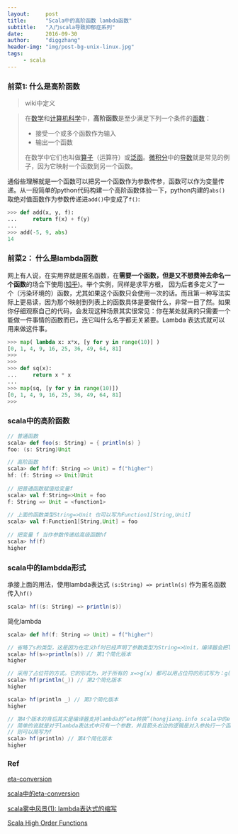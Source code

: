 ```yaml
---
layout:     post
title:      "Scala中的高阶函数 lambda函数"
subtitle:   "入门scala导致抑郁症系列"
date:       2016-09-30
author:     "diggzhang"
header-img: "img/post-bg-unix-linux.jpg"
tags:
     - scala
---
```


### 前菜1:  什么是高阶函数

> wiki中定义

> 在[数学](https://www.wikiwand.com/zh/%E6%95%B0%E5%AD%A6)和[计算机科学](https://www.wikiwand.com/zh/%E8%AE%A1%E7%AE%97%E6%9C%BA%E7%A7%91%E5%AD%A6)中，**高阶函数**是至少满足下列一个条件的[函数](https://www.wikiwand.com/zh/%E5%87%BD%E6%95%B0)：
>
> - 接受一个或多个函数作为输入
> - 输出一个函数
>
> 在数学中它们也叫做[算子](https://www.wikiwand.com/zh/%E7%AE%97%E5%AD%90)（运算符）或[泛函](https://www.wikiwand.com/zh/%E6%B3%9B%E5%87%BD)。[微积分](https://www.wikiwand.com/zh/%E5%BE%AE%E7%A7%AF%E5%88%86)中的[导数](https://www.wikiwand.com/zh/%E5%AF%BC%E6%95%B0)就是常见的例子，因为它映射一个函数到另一个函数。



通俗些理解就是一个函数可以把另一个函数作为参数传参，函数可以作为变量传递。从一段简单的python代码构建一个高阶函数体验一下，python内建的`abs()`取绝对值函数作为参数传递进`add()`中变成了`f()`:

```python
>>> def add(x, y, f):
...     return f(x) + f(y)
...
>>> add(-5, 9, abs)
14
```





### 前菜2： 什么是lambda函数

网上有人说，在实用界就是匿名函数，在**需要一个函数，但是又不想费神去命名一个函数**的场合下使用([知乎](https://www.zhihu.com/question/20125256))。举个实例，同样是求平方根， 因为后者多定义了一个（污染环境的）函数，尤其如果这个函数只会使用一次的话。而且第一种写法实际上更易读，因为那个映射到列表上的函数具体是要做什么，非常一目了然。如果你仔细观察自己的代码，会发现这种场景其实很常见：你在某处就真的只需要一个能做一件事情的函数而已，连它叫什么名字都无关紧要。Lambda 表达式就可以用来做这件事。

```python
>>> map( lambda x: x*x, [y for y in range(10)] )
[0, 1, 4, 9, 16, 25, 36, 49, 64, 81]
>>>
>>>
>>> def sq(x):
...     return x * x
...
>>> map(sq, [y for y in range(10)])
[0, 1, 4, 9, 16, 25, 36, 49, 64, 81]
>>>
```



### scala中的高阶函数

```scala
// 普通函数
scala> def foo(s: String) = { println(s) }
foo: (s: String)Unit

// 高阶函数
scala> def hf(f: String => Unit) = f("higher")
hf: (f: String => Unit)Unit
  
// 把普通函数赋值给变量f
scala> val f:String=>Unit = foo
f: String => Unit = <function1>
  
// 上面的函数类型String=>Unit 也可以写为Function1[String,Unit]
scala> val f:Function1[String,Unit] = foo
  
// 把变量 f 当作参数传递给高级函数hf
scala> hf(f)
higher
```



### scala中的lambdda形式

承接上面的用法，使用lambda表达式 `(s:String) => println(s)` 作为匿名函数传入`hf()`

```scala
scala> hf((s: String) => println(s))
```



简化lambda

```scala
scala> def hf(f: String => Unit) = f("higher")

// 省略了s的类型，这是因为在定义hf时已经声明了参数类型为String=>Unit，编译器会把lambda表达式中的入参和出参按声明的类型来对待
scala> hf(s=>println(s)) // 第1个简化版本
higher

// 采用了占位符的方式。它的形式为，对于所有的 x=>g(x) 都可以用占位符的形式写为：g(_)，相当于省去了lambda表达式的入参和箭头部分，然后用占位符表示入参
scala> hf(println(_)) // 第2个简化版本
higher

scala> hf(println _) // 第3个简化版本
higher

// 第4个版本的背后其实是编译器支持lambda的“eta转换”(hongjiang.info scala中的eta-conversion)。
// 简单的说就是对于lambda表达式中只有一个参数，并且箭头右边的逻辑是对入参执行一个函数：即 x => f(x)
// 则可以简写为f
scala> hf(println) // 第4个简化版本
higher
```



### Ref

[eta-conversion](http://stackoverflow.com/questions/2363013/in-scala-why-cant-i-partially-apply-a-function-without-explicitly-specifying-i)

[scala中的eta-conversion](http://hongjiang.info/scala-eta-conversion/)

[scala雾中风景(1): lambda表达式的缩写](http://hongjiang.info/scala-pitfalls-1/)

[Scala High Order Functions](https://www.scala-exercises.org/std_lib/higher_order_functions)
